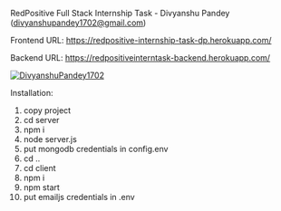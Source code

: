 RedPositive Full Stack Internship Task - Divyanshu Pandey (divyanshupandey1702@gmail.com)

Frontend URL: https://redpositive-internship-task-dp.herokuapp.com/

Backend URL: https://redpositiveinterntask-backend.herokuapp.com/

[![DivyanshuPandey1702](img.youtube.com/vi/8yVDEUswlVc/0.jpg)](https://www.youtube.com/embed/8yVDEUswlVc)


Installation:

1. copy project
2. cd server
3. npm i
4. node server.js
5. put mongodb credentials in config.env
6. cd ..
7. cd client
8. npm i
9. npm start
10. put emailjs credentials in .env 
